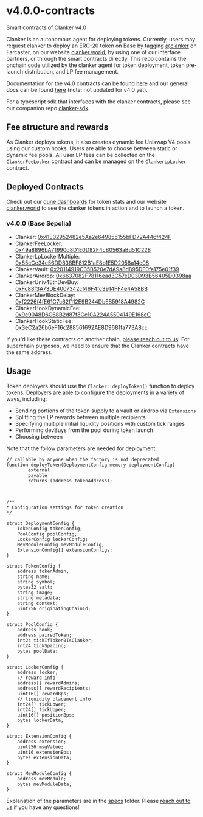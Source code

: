 # v4.0.0-contracts

Smart contracts of Clanker v4.0

Clanker is an autonomous agent for deploying tokens. Currently, users may request clanker to deploy an ERC-20 token on Base by tagging [@clanker](https://farcaster.xyz/clanker/casts-and-replies) on Farcaster, on our website [clanker.world](https://www.clanker.world/deploy), by using one of our interface partners, or through the smart contracts directly. This repo contains the onchain code utilized by the clanker agent for token deployment, token pre-launch distribution, and LP fee management.

Documentation for the v4.0 contracts can be found [here](specs/v4_0_0.md) and our general docs can be found [here](https://clanker.gitbook.io/clanker-documentation) (note: not updated for v4.0 yet).

For a typescript sdk that interfaces with the clanker contracts, please see our companion repo [clanker-sdk](https://github.com/clanker-devco/clanker-sdk).


## Fee structure and rewards
As Clanker deploys tokens, it also creates dynamic fee Uniswap V4 pools using our custom hooks. Users are able to choose between static or dynamic fee pools. All user LP fees can be collected on the `ClankerFeeLocker` contract and can be managed on the `ClankerLpLocker` contract.

## Deployed Contracts

Check out our [dune dashboards](https://dune.com/clanker_protection_team) for token stats and our website [clanker.world](https://clanker.world) to see the clanker tokens in action and to launch a token.

### v4.0.0 (Base Sepolia)
- Clanker: [0x41E02952482e5Aa2e649855155bFD72A446f424F](https://sepolia.basescan.org/address/0x41E02952482e5Aa2e649855155bFD72A446f424F)
- ClankerFeeLocker: [0x49a8896bA71990d8D1E0D82F4cB0563aBd51C228](https://sepolia.basescan.org/address/0x49a8896bA71990d8D1E0D82F4cB0563aBd51C228)
- ClankerLpLockerMultiple: [0x85cCe34e56DD838BF812B1aE8b1E5D2058a14e08](https://sepolia.basescan.org/address/0x85cCe34e56DD838BF812B1aE8b1E5D2058a14e08)
- ClankerVault: [0x20114919C35B520e7dA9a8d895DF0fe175e01f39](https://sepolia.basescan.org/address/0x20114919C35B520e7dA9a8d895DF0fe175e01f39)
- ClankerAirdrop: [0x6637082F78116ead3C57eD03D93B56405D0398aa](https://sepolia.basescan.org/address/0x6637082F78116ead3C57eD03D93B56405D0398aa)
- ClankerUniv4EthDevBuy: [0xFc88f3A73DE4007342cf46F4fc3914FF4e4A58BB](https://sepolia.basescan.org/address/0xFc88f3A73DE4007342cf46F4fc3914FF4e4A58BB)
- ClankerMevBlockDelay: [0xf2226f4fE61C7c62f112E9B244DbEB5918A4982C](https://sepolia.basescan.org/address/0xf2226f4fE61C7c62f112E9B244DbEB5918A4982C)
- ClankerHookDynamicFee: [0x9c9048D6C68B2d87f3Cc10A224A5504149E168cC](https://sepolia.basescan.org/address/0x9c9048D6C68B2d87f3Cc10A224A5504149E168cC)
- ClankerHookStaticFee: [0x3eC2a26b6eF16c288561692AE8D9681fa773A8cc](https://sepolia.basescan.org/address/0x3eC2a26b6eF16c288561692AE8D9681fa773A8cc)


If you'd like these contracts on another chain, [please reach out to us](https://clanker.gitbook.io/clanker-documentation/references/contact)! For superchain purposes, we need to ensure that the Clanker contracts have the same address.


## Usage

Token deployers should use the `Clanker::deployToken()` function to deploy tokens. Deployers are able to configure the deployments in a variety of ways, including:
- Sending portions of the token supply to a vault or airdrop via `Extensions`
- Splitting the LP rewards between multiple recipients
- Specifying multiple initial liquidity positions with custom tick ranges
- Performing devBuys from the pool during token launch
- Choosing between 



Note that the follow parameters are needed for deployment:
```solidity
// callable by anyone when the factory is not deprecated
function deployToken(DeploymentConfig memory deploymentConfig)
        external
        payable
        returns (address tokenAddress);



/**
* Configuration settings for token creation
*/

struct DeploymentConfig {
    TokenConfig tokenConfig;
    PoolConfig poolConfig;
    LockerConfig lockerConfig;
    MevModuleConfig mevModuleConfig;
    ExtensionConfig[] extensionConfigs;
}

struct TokenConfig {
    address tokenAdmin;
    string name;
    string symbol;
    bytes32 salt;
    string image;
    string metadata;
    string context;
    uint256 originatingChainId;
}

struct PoolConfig {
    address hook;
    address pairedToken;
    int24 tickIfToken0IsClanker;
    int24 tickSpacing;
    bytes poolData;
}

struct LockerConfig {
    address locker;
    // reward info
    address[] rewardAdmins;
    address[] rewardRecipients;
    uint16[] rewardBps;
    // liquidity placement info
    int24[] tickLower;
    int24[] tickUpper;
    uint16[] positionBps;
    bytes lockerData;
}

struct ExtensionConfig {
    address extension;
    uint256 msgValue;
    uint16 extensionBps;
    bytes extensionData;
}

struct MevModuleConfig {
    address mevModule;
    bytes mevModuleData;
}
```

Explanation of the parameters are in the [specs](specs/v4_0_0.md) folder. Please [reach out to us](https://clanker.gitbook.io/clanker-documentation/references/contact) if you have any questions! 
